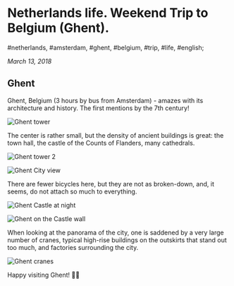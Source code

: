 # Netherlands life. Weekend Trip to Belgium (Ghent).

#netherlands, #amsterdam, #ghent, #belgium, #trip, #life, #english;

_March 13, 2018_

## Ghent

Ghent, Belgium (3 hours by bus from Amsterdam) - amazes with its architecture and history. The first mentions by the 7th century!

![Ghent tower](/images/netherlands-life-weekend-trip-to-belgium-ghent/1.jpg "Ghent tower")

The center is rather small, but the density of ancient buildings is great: the town hall, the castle of the Counts of Flanders, many cathedrals.

![Ghent tower 2](/images/netherlands-life-weekend-trip-to-belgium-ghent/2.jpg "Ghent tower 2")

![Ghent City view](/images/netherlands-life-weekend-trip-to-belgium-ghent/3.jpg "Ghent City view")

There are fewer bicycles here, but they are not as broken-down, and, it seems, do not attach so much to everything.

![Ghent Castle at night](/images/netherlands-life-weekend-trip-to-belgium-ghent/4.jpg "Ghent Castle at night")

![Ghent on the Castle wall](/images/netherlands-life-weekend-trip-to-belgium-ghent/5.jpg "Ghent on the Castle wall")

When looking at the panorama of the city, one is saddened by a very large number of cranes, typical high-rise buildings on the outskirts that stand out too much, and factories surrounding the city.

![Ghent cranes](/images/netherlands-life-weekend-trip-to-belgium-ghent/6.jpg "Ghent cranes")

Happy visiting Ghent! ✌🏼
